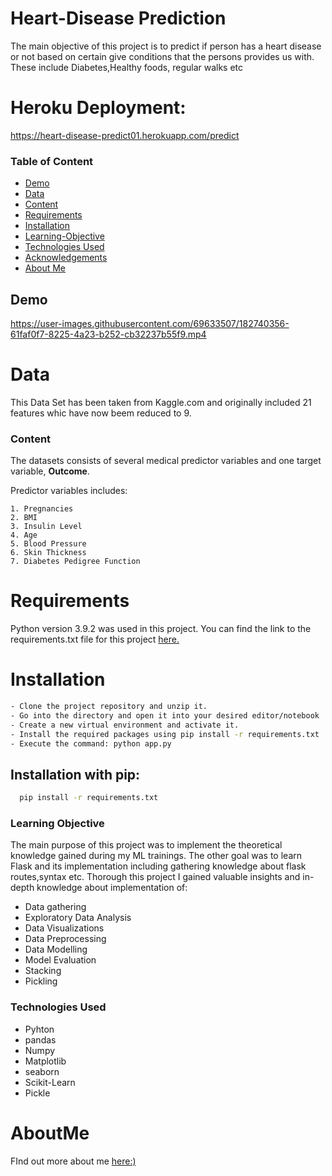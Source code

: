 
# Heart-Disease Prediction

The main objective of this project is to predict if person has a heart disease or not based on certain give conditions that the persons provides us with. These include Diabetes,Healthy foods, regular walks etc

# Heroku Deployment:

https://heart-disease-predict01.herokuapp.com/predict

### Table of Content
  * [Demo](#Demo)
  * [Data](#Data)
  * [Content](#Content)
  * [Requirements](#Requuirements)
  * [Installation](#Installation)
  * [Learning-Objective](#Learning-Objective)
  * [Technologies Used](#Technologies-Used)
  * [Acknowledgements](#Acknowledgements)
  * [About Me](#AboutMe)
  
  
## Demo



https://user-images.githubusercontent.com/69633507/182740356-61faf0f7-8225-4a23-b252-cb32237b55f9.mp4


# Data

This Data Set has been taken from Kaggle.com and originally included 21 features whic have now beem reduced to 9.
    
### Content
The datasets consists of several medical predictor variables and one target variable, **Outcome**. 

Predictor variables includes:

    1. Pregnancies
    2. BMI
    3. Insulin Level
    4. Age
    5. Blood Pressure 
    6. Skin Thickness 
    7. Diabetes Pedigree Function

# Requirements
Python version 3.9.2 was used in this project. You can find the link to the requirements.txt file for this project 
<a href = 
https://github.com/SIERRA117a1/Heart-Disease-Prediction/blob/6d34f74107245ff40d89f4b13457c3be2a091dc8/requirements.txt>here.</a>

# Installation 
```bash
- Clone the project repository and unzip it.
- Go into the directory and open it into your desired editor/notebook
- Create a new virtual environment and activate it.
- Install the required packages using pip install -r requirements.txt
- Execute the command: python app.py

```

## Installation with pip:

```bash
  pip install -r requirements.txt
```
### Learning Objective
The main purpose of this project was to implement the theoretical knowledge gained during my ML trainings. The other goal was to learn Flask and its implementation including gathering knowledge about flask routes,syntax etc. Thorough this project I gained valuable insights and in-depth knowledge about implementation of:

- Data gathering 
- Exploratory Data Analysis 
- Data Visualizations 
- Data Preprocessing 
- Data Modelling 
- Model Evaluation
- Stacking
- Pickling


### Technologies Used  

- Pyhton
- pandas
- Numpy
- Matplotlib
- seaborn
- Scikit-Learn
- Pickle


# AboutMe

FInd out more about me <a href = https://github.com/SIERRA117a1>here:)</a>
  

